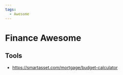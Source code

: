 ```yaml
---
tags:
  - Awesome
---
```


# Finance Awesome

## Tools

- https://smartasset.com/mortgage/budget-calculator
